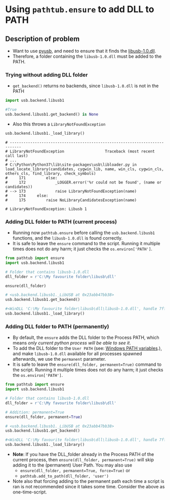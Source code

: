 # Using `pathtub.ensure` to add DLL to PATH

## Description of problem
- Want to use [pyusb](https://github.com/pyusb/pyusb), and need to ensure that it finds the [libusb-1.0.dll](https://github.com/libusb/libusb/releases).
- Therefore, a folder containing the `libusb-1.0.dll` must be added to the PATH.

### Trying without adding DLL folder

- `get_backend()` returns no backends, since `libusb-1.0.dll` is not in the PATH
```python
import usb.backend.libusb1

#True 
usb.backend.libusb1.get_backend() is None
```
- Also this throws a `LibraryNotFoundException`
```python
usb.backend.libusb1._load_library()
```

```
# ---------------------------------------------------------------------------
# LibraryNotFoundException                  Traceback (most recent call last)
# ...
# C:\Python\Python37\lib\site-packages\usb\libloader.py in load_locate_library(candidates, cygwin_lib, name, win_cls, cygwin_cls, others_cls, find_library, check_symbols)
#     171         else:
#     172             _LOGGER.error('%r could not be found', (name or candidates))
# --> 173             raise LibraryNotFoundException(name)
#     174     else:
#     175         raise NoLibraryCandidatesException(name)

# LibraryNotFoundException: Libusb 1

```

### Adding DLL folder to PATH (current process)

- Running now `pathtub.ensure` before calling the `usb.backend.libusb1` functions, and the `libusb-1.0.dll` is found correctly.
- It is safe to leave the `ensure` command to the script. Running it multiple times does not do any harm; it just checks the `os.environ['PATH']`.
```python
from pathtub import ensure
import usb.backend.libusb1

# Folder that contains libusb-1.0.dll 
dll_folder = r'C:\My favourite folder\libusb\dll'

ensure(dll_folder)

# <usb.backend.libusb1._LibUSB at 0x23abb47bb38>
usb.backend.libusb1.get_backend()

#<WinDLL 'C:\My favourite folder\libusb\dll\libusb-1.0.dll', handle 7fffe9240000 at 0x23abb05e470>
usb.backend.libusb1._load_library()

```


### Adding DLL folder to PATH (permanently)

- By default, the `ensure` adds the DLL folder to the Process PATH, which means *only current python process will be able to see it*. 
- To add the DLL folder to the `User PATH` (see: [Windows PATH variables](path_variables.md).), and make `libusb-1.0.dll` available for all processes spawned afterwards, we use the `permanent` parameter.
- It is safe to leave the `ensure(dll_folder, permanent=True)` command to the script. Running it multiple times does not do any harm; it just checks the `os.environ['PATH']`.

```python
from pathtub import ensure
import usb.backend.libusb1

# Folder that contains libusb-1.0.dll 
dll_folder = r'C:\My favourite folder\libusb\dll'

# Addition: permanent=True
ensure(dll_folder, permanent=True)

# <usb.backend.libusb1._LibUSB at 0x23abb47bb38>
usb.backend.libusb1.get_backend()

#<WinDLL 'C:\My favourite folder\libusb\dll\libusb-1.0.dll', handle 7fffe9240000 at 0x23abb05e470>
usb.backend.libusb1._load_library()

```
- **Note**: If you have the DLL_folder already in the Process PATH of the current process, then `ensure(dll_folder, permanent=True)` will skip adding it to the (permanent) User Path. You may also use
  - `ensure(dll_folder, permanent=True, force=True)` or
  - `pathtub.add_to_path(dll_folder, 'user')`
- Note also that forcing adding to the permanent path each time a script is ran is not recommended since it takes some time. Consider the above as one-time-script.

